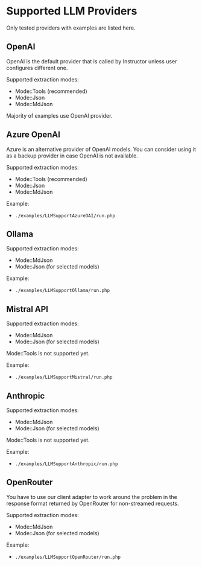 # Supported LLM Providers

Only tested providers with examples are listed here.

## OpenAI

OpenAI is the default provider that is called by Instructor unless user
configures different one.

Supported extraction modes:
 - Mode::Tools (recommended)
 - Mode::Json
 - Mode::MdJson

Majority of examples use OpenAI provider.



## Azure OpenAI

Azure is an alternative provider of OpenAI models. You can consider using it as
a backup provider in case OpenAI is not available.

Supported extraction modes:
- Mode::Tools (recommended)
- Mode::Json
- Mode::MdJson

Example:
- `./examples/LLMSupportAzureOAI/run.php`



## Ollama

Supported extraction modes:

 - Mode::MdJson
 - Mode::Json (for selected models)

Example:
 - `./examples/LLMSupportOllama/run.php`



## Mistral API

Supported extraction modes:

 - Mode::MdJson
 - Mode::Json (for selected models)

Mode::Tools is not supported yet.

Example:
 - `./examples/LLMSupportMistral/run.php`



## Anthropic

Supported extraction modes:

- Mode::MdJson
- Mode::Json (for selected models)

Mode::Tools is not supported yet.

Example:
 - `./examples/LLMSupportAnthropic/run.php`



## OpenRouter

You have to use our client adapter to work around the problem in the response format
returned by OpenRouter for non-streamed requests.

Supported extraction modes:

 - Mode::MdJson
 - Mode::Json (for selected models)

Example:
 - `./examples/LLMSupportOpenRouter/run.php`

